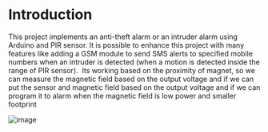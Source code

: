 
# Introduction

This project implements an anti-theft alarm or an intruder alarm using Arduino and PIR sensor. It is possible to enhance this project with many features like adding a GSM module to send SMS alerts to specified mobile numbers when an intruder is detected (when a motion is detected inside the range of PIR sensor).  Its working based on the proximity of magnet, so we can measure the magnetic field based on the output voltage and if we can put the sensor and magnetic field based on the output voltage and if we can program it to alarm when the magnetic field is low power and smaller footprint

![image](https://github.com/archit-shukla/burglar_alarm/assets/51248075/56fec31c-7a3e-4cc2-8a34-5593d3ea39fd)

